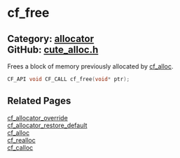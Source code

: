 [](../header.md ':include')

# cf_free

Category: [allocator](/api_reference?id=allocator)  
GitHub: [cute_alloc.h](https://github.com/RandyGaul/cute_framework/blob/master/include/cute_alloc.h)  
---

Frees a block of memory previously allocated by [cf_alloc](/allocator/cf_alloc.md).

```cpp
CF_API void CF_CALL cf_free(void* ptr);
```

## Related Pages

[cf_allocator_override](/allocator/cf_allocator_override.md)  
[cf_allocator_restore_default](/allocator/cf_allocator_restore_default.md)  
[cf_alloc](/allocator/cf_alloc.md)  
[cf_realloc](/allocator/cf_realloc.md)  
[cf_calloc](/allocator/cf_calloc.md)  
